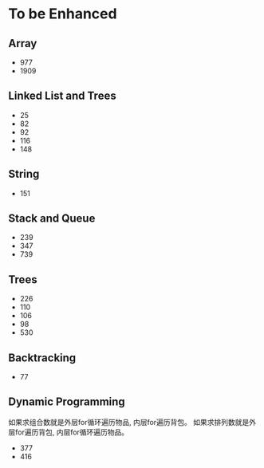 # To be Enhanced

## Array

- 977
- 1909

## Linked List and Trees

- 25
- 82
- 92
- 116
- 148

## String

- 151

## Stack and Queue

- 239
- 347
- 739

## Trees

- 226
- 110
- 106
- 98
- 530

## Backtracking

- 77

## Dynamic Programming

如果求组合数就是外层for循环遍历物品, 内层for遍历背包。
如果求排列数就是外层for遍历背包, 内层for循环遍历物品。

- 377
- 416
